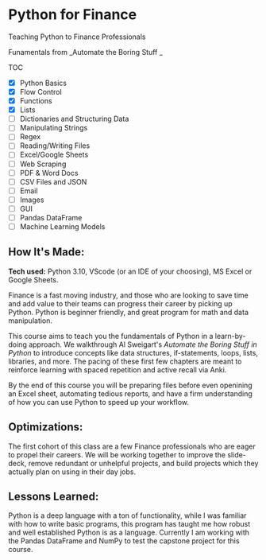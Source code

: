 # Python for Finance
Teaching Python to Finance Professionals

Funamentals from _Automate the Boring Stuff _

TOC

- [x] Python Basics
- [x] Flow Control
- [x] Functions
- [x] Lists
- [ ] Dictionaries and Structuring Data
- [ ] Manipulating Strings
- [ ] Regex
- [ ] Reading/Writing Files
- [ ] Excel/Google Sheets
- [ ] Web Scraping
- [ ] PDF & Word Docs
- [ ] CSV Files and JSON
- [ ] Email
- [ ] Images
- [ ] GUI
- [ ] Pandas DataFrame
- [ ] Machine Learning Models

## How It's Made:

**Tech used:** Python 3.10, VScode (or an IDE of your choosing), MS Excel or Google Sheets.

Finance is a fast moving industry, and those who are looking to save time and add value to their teams can progress their career by picking up Python. Python is beginner friendly, and great program for math and data manipulation. 

This course aims to teach you the fundamentals of Python in a learn-by-doing approach. We walkthrough Al Sweigart's _Automate the Boring Stuff in Python_ to introduce concepts like data structures, if-statements, loops, lists, libraries, and more. The pacing of these first few chapters are meant to reinforce learning with spaced repetition and active recall via Anki.

By the end of this course you will be preparing files before even openining an Excel sheet, automating tedious reports, and have a firm understanding of how you can use Python to speed up your workflow.

## Optimizations:


The first cohort of this class are a few Finance professionals who are eager to propel their careers. We will be working together to improve the slide-deck, remove redundant or unhelpful projects, and build projects which they actually plan on using in their day jobs.

## Lessons Learned:

Python is a deep language with a ton of functionality, while I was familiar with how to write basic programs, this program has taught me how robust and well established Python is as a language. Currently I am working with the Pandas DataFrame and NumPy to test the capstone project for this course.
